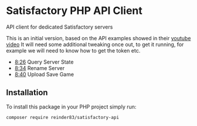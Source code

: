 # Satisfactory PHP API Client

API client for dedicated Satisfactory servers

This is an initial version, based on the API examples showed in their [youtube video](https://www.youtube.com/watch?v=v8piXNQwcUw)
It will need some additional tweaking once out, to get it running, for example we will need to know how to get the token etc.

* [8:26](https://youtu.be/v8piXNQwcUw?t=506) Query Server State
* [8:34](https://youtu.be/v8piXNQwcUw?t=514) Rename Server
* [8:40](https://youtu.be/v8piXNQwcUw?t=520) Upload Save Game

## Installation

To install this package in your PHP project simply run:
```
composer require reinder83/satisfactory-api
```
